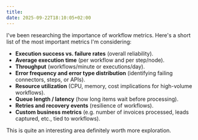 ```yaml
---
title: 
date: 2025-09-22T18:10:05+02:00
---
```

I've been researching the importance of workflow metrics. Here's a short list of the most important metrics I'm considering:

- **Execution success vs. failure rates** (overall reliability).
- **Average execution time** (per workflow and per step/node).
- **Throughput** (workflows/minute or executions/day).
- **Error frequency and error type distribution** (identifying failing connectors, steps, or APIs).
- **Resource utilization** (CPU, memory, cost implications for high-volume workflows).
- **Queue length / latency** (how long items wait before processing).
- **Retries and recovery events** (resilience of workflows).
- **Custom business metrics** (e.g. number of invoices processed, leads captured, etc., tied to workflows).

This is quite an interesting area definitely worth more exploration.